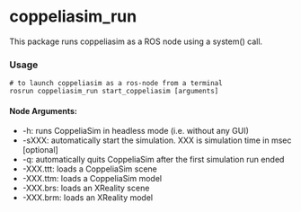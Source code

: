 # coppeliasim_run
This package runs coppeliasim as a ROS node using a system() call.

### Usage

```
# to launch coppeliasim as a ros-node from a terminal 
rosrun coppeliasim_run start_coppeliasim [arguments]
```

#### Node Arguments: 
- -h: runs CoppeliaSim in headless mode (i.e. without any GUI)
- -sXXX: automatically start the simulation. XXX is simulation time in msec [optional]
- -q: automatically quits CoppeliaSim after the first simulation run ended
- -XXX.ttt: loads a CoppeliaSim scene
- -XXX.ttm: loads a CoppeliaSim model
- -XXX.brs: loads an XReality scene
- -XXX.brm: loads an XReality model
